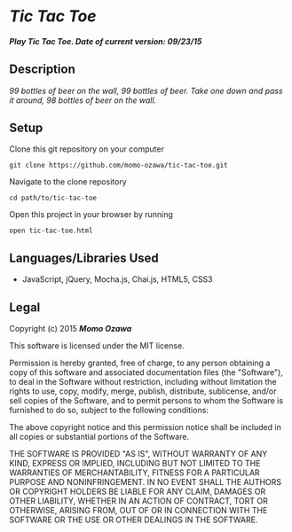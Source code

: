 # _Tic Tac Toe_

##### Play Tic Tac Toe. Date of current version: 09/23/15

## Description
_99 bottles of beer on the wall, 99 bottles of beer. Take one down and pass it around, 98 bottles of beer on the wall._


## Setup
Clone this git repository on your computer 
```
git clone https://github.com/momo-ozawa/tic-tac-toe.git
```

Navigate to the clone repository 
```
cd path/to/tic-tac-toe
```

Open this project in your browser by running
```
open tic-tac-toe.html
```


## Languages/Libraries Used
* JavaScript, jQuery, Mocha.js, Chai.js, HTML5, CSS3

## Legal
Copyright (c) 2015 _**Momo Ozawa**_

This software is licensed under the MIT license.

Permission is hereby granted, free of charge, to any person obtaining a copy
of this software and associated documentation files (the "Software"), to deal
in the Software without restriction, including without limitation the rights
to use, copy, modify, merge, publish, distribute, sublicense, and/or sell
copies of the Software, and to permit persons to whom the Software is
furnished to do so, subject to the following conditions:

The above copyright notice and this permission notice shall be included in
all copies or substantial portions of the Software.

THE SOFTWARE IS PROVIDED "AS IS", WITHOUT WARRANTY OF ANY KIND, EXPRESS OR
IMPLIED, INCLUDING BUT NOT LIMITED TO THE WARRANTIES OF MERCHANTABILITY,
FITNESS FOR A PARTICULAR PURPOSE AND NONINFRINGEMENT. IN NO EVENT SHALL THE
AUTHORS OR COPYRIGHT HOLDERS BE LIABLE FOR ANY CLAIM, DAMAGES OR OTHER
LIABILITY, WHETHER IN AN ACTION OF CONTRACT, TORT OR OTHERWISE, ARISING FROM,
OUT OF OR IN CONNECTION WITH THE SOFTWARE OR THE USE OR OTHER DEALINGS IN
THE SOFTWARE.